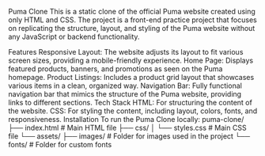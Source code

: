 Puma Clone
This is a static clone of the official Puma website created using only HTML and CSS. The project is a front-end practice project that focuses on replicating the structure, layout, and styling of the Puma website without any JavaScript or backend functionality.



Features
Responsive Layout: The website adjusts its layout to fit various screen sizes, providing a mobile-friendly experience.
Home Page: Displays featured products, banners, and promotions as seen on the Puma homepage.
Product Listings: Includes a product grid layout that showcases various items in a clean, organized way.
Navigation Bar: Fully functional navigation bar that mimics the structure of the Puma website, providing links to different sections.
Tech Stack
HTML: For structuring the content of the website.
CSS: For styling the content, including layout, colors, fonts, and responsiveness.
Installation
To run the Puma Clone locally:
puma-clone/
├── index.html        # Main HTML file
├── css/
│   └── styles.css    # Main CSS file
└── assets/
    ├── images/       # Folder for images used in the project
    └── fonts/        # Folder for custom fonts